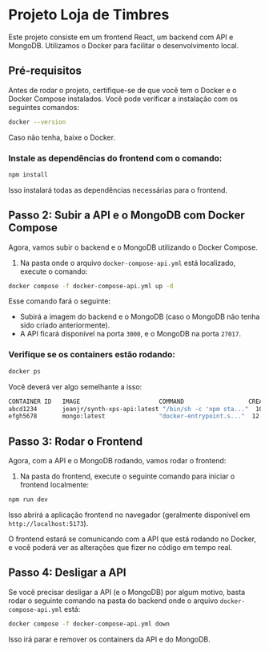 # Projeto Loja de Timbres

Este projeto consiste em um frontend React, um backend com API e MongoDB. Utilizamos o Docker para facilitar o desenvolvimento local.

## Pré-requisitos

Antes de rodar o projeto, certifique-se de que você tem o Docker e o Docker Compose instalados. Você pode verificar a instalação com os seguintes comandos:

```bash
docker --version

```

Caso não tenha, baixe o Docker.

### Instale as dependências do frontend com o comando:

```bash
npm install

```

Isso instalará todas as dependências necessárias para o frontend.

## Passo 2: Subir a API e o MongoDB com Docker Compose

Agora, vamos subir o backend e o MongoDB utilizando o Docker Compose.

1. Na pasta onde o arquivo `docker-compose-api.yml` está localizado, execute o comando:

```bash
docker compose -f docker-compose-api.yml up -d

```

Esse comando fará o seguinte:

- Subirá a imagem do backend e o MongoDB (caso o MongoDB não tenha sido criado anteriormente).
- A API ficará disponível na porta `3000`, e o MongoDB na porta `27017`.

### Verifique se os containers estão rodando:

```bash
docker ps

```

Você deverá ver algo semelhante a isso:

```bash
CONTAINER ID   IMAGE                      COMMAND                  CREATED          STATUS          PORTS                    NAMES
abcd1234       jeanjr/synth-xps-api:latest "/bin/sh -c 'npm sta..."  10 seconds ago   Up 9 seconds    0.0.0.0:5000->5000/tcp   api
efgh5678       mongo:latest               "docker-entrypoint.s..."  12 seconds ago   Up 11 seconds   0.0.0.0:27017->27017/tcp db

```

## Passo 3: Rodar o Frontend

Agora, com a API e o MongoDB rodando, vamos rodar o frontend:

1. Na pasta do frontend, execute o seguinte comando para iniciar o frontend localmente:

```bash
npm run dev

```

Isso abrirá a aplicação frontend no navegador (geralmente disponível em `http://localhost:5173`).

O frontend estará se comunicando com a API que está rodando no Docker, e você poderá ver as alterações que fizer no código em tempo real.

## Passo 4: Desligar a API

Se você precisar desligar a API (e o MongoDB) por algum motivo, basta rodar o seguinte comando na pasta do backend onde o arquivo `docker-compose-api.yml` está:

```bash
docker compose -f docker-compose-api.yml down

```

Isso irá parar e remover os containers da API e do MongoDB.